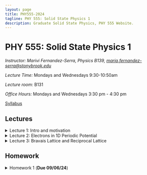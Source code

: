 ```yaml
---
layout: page
title: PHY555-2024
tagline: PHY 555: Solid State Physics 1
description: Graduate Solid State Physics, PHY 555 Website.
---
```


# PHY 555: Solid State Physics 1

*Instructor: Marivi Fernandez-Serra, Physics B139, maria.fernandez-serra@stonybrook.edu*  

*Lecture Time:* Mondays and Wednesdays 9:30-10:50am

*Lecture room:* B131

*Office Hours:* Mondays and Wednesdays 3:30 pm - 4:30 pm

[Syllabus](pages/syllabus.html)

## Lectures

<details>
  <summary>Lecture 1: Intro and motivation</summary>

<ul>
  <li> <a href="./pages/Lectures/L1/Lec1.pdf" target="_blank" rel="noopener noreferrer">Lecture 1 notes</a>  </li>
  <li> Readings: </li>
  <ul>
  <li> <a href="./pages/Lectures/L1/Anderson-MoreIsDifferent.pdf" target="_blank" rel="noopener noreferrer">More is Different, Phil Anderson</a> </li>
  <li> <a href="./pages/Lectures/L1/Vishik-TheJoyOfCondensedMatterPhysics.pdf" target="_blank" rel="noopener noreferrer">The Joy Of Condensed Matter Physics, Inna Vishik</a> </li>
  </ul>
</ul>
</details>

<details>
  <summary>Lecture 2: Electrons in 1D Periodic Potential</summary>

<ul>
  <li> <a href="./pages/Lectures/L2/L2.pdf" target="_blank" rel="noopener noreferrer">Lecture 2 notes</a>  </li>
  <li> Readings: </li>
  <ul>
  <li> Grosso and Parravicini, Chapter I.1 </li>
  </ul>
  <ul>
  <li> Ashcroft and Mermin, Chapter 8 </li>
  </ul>

  
</ul>
</details>

<details>
  <summary>Lecture 3: Bravais Lattice and Reciprocal Lattice</summary>

<ul>
  <li> <a href="./pages/Lectures/L3/L3.pdf" target="_blank" rel="noopener noreferrer">Lecture 3 notes</a>  </li>
   <li> <a href="./pages/Lectures/L3/L3-slides.pdf" target="_blank" rel="noopener noreferrer">Lecture 3 slides</a>  </li>
  <li> Readings: </li>
  <ul>
  <li> Grosso and Parravicini, Chapter II </li>
  </ul>
  <ul>
  <li> Ashcroft and Mermin, Chapters 4 & 5</li>
  </ul>
  <ul>
  <li> Cohen and Louie, Chapter II </li>
  </ul>


  
</ul>
</details>


## Homework

<details>
  <summary>Homework 1 (<b>Due 09/06/24</b>)</summary>

<ul>
  <li><a href="./pages/HW/HW1.pdf" target="_blank" rel="noopener noreferrer">Homework 1</a> </li>
</ul>
</details>






